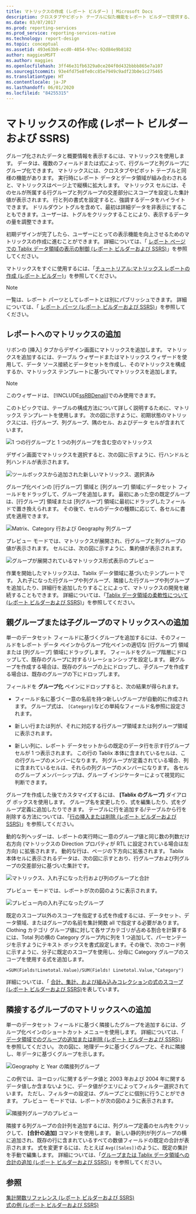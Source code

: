 ```yaml
---
title: マトリックスの作成 (レポート ビルダー) | Microsoft Docs
description: クロスタブやピボット テーブルに似た機能をレポート ビルダーで提供する、グループ化されたデータと概要情報をマトリックスに表示します。
ms.date: 03/07/2017
ms.prod: reporting-services
ms.prod_service: reporting-services-native
ms.technology: report-design
ms.topic: conceptual
ms.assetid: 493e63b9-ecd0-4054-97ec-92d84e9b8182
author: maggiesMSFT
ms.author: maggies
ms.openlocfilehash: 3ff46e31fb6329a0ce204f0d432bbbb865e7a107
ms.sourcegitcommit: 93e4fd75e8fe0cc85e7949c9adf23b0e1c275465
ms.translationtype: HT
ms.contentlocale: ja-JP
ms.lasthandoff: 06/01/2020
ms.locfileid: "84255315"
---
```

# <a name="create-a-matrix-report-builder-and-ssrs"></a>マトリックスの作成 (レポート ビルダーおよび SSRS)
  グループ化されたデータと概要情報を表示するには、マトリックスを使用します。 データは、複数のフィールドまたは式によって、行グループと列グループにグループ化できます。 マトリックスには、クロスタブやピボット テーブルと同様の機能があります。 実行時にレポート データとデータ領域が組み合わされると、マトリックスはページ上で縦横に拡大します。 マトリックス セルには、そのセルが所属する行グループと列グループの交差部分にスコープを設定した集計値が表示されます。 行と列の書式を設定すると、強調するデータをハイライトできます。 ドリルダウン トグルを含めて、最初は詳細データを非表示にすることもできます。ユーザーは、トグルをクリックすることにより、表示するデータの量を調整できます。  
  
 初期デザインが完了したら、ユーザーにとっての表示機能を向上させるためのマトリックスの作成に進むことができます。 詳細については、「 [レポート ページでの Tablix データ領域の表示の制御 &#40;レポート ビルダーおよび SSRS&#41;](../../reporting-services/report-design/controlling-the-tablix-data-region-display-on-a-report-page.md)」を参照してください。  
  
 マトリックスをすぐに使用するには、「[チュートリアル:マトリックス レポートの作成 &#40;レポート ビルダー&#41;](../../reporting-services/tutorial-creating-a-matrix-report-report-builder.md)」を参照してください。  
  
> [!NOTE]  
>  一覧は、レポート パーツとしてレポートとは別にパブリッシュできます。 詳細については、「 [レポート パーツ (レポート ビルダーおよび SSRS)](../../reporting-services/report-design/report-parts-report-builder-and-ssrs.md)」を参照してください。  
  
##  <a name="adding-a-matrix-to-your-report"></a><a name="AddingMatrix"></a> レポートへのマトリックスの追加  
 リボンの [挿入] タブからデザイン画面にマトリックスを追加します。 マトリックスを追加するには、テーブル ウィザードまたはマトリックス ウィザードを使用して、データ ソース接続とデータセットを作成し、そのマトリックスを構成するか、マトリックス テンプレートに基づいてマトリックスを追加します。  
  
> [!NOTE]  
>  このウィザードは、 [!INCLUDE[ssRBDenali](../../includes/ssrbdenali-md.md)]でのみ使用できます。  
  
 このトピックでは、テーブルの構成方法について詳しく説明するために、マトリックス テンプレートを使用します。  次の図に示すように、初期状態のマトリックスには、行グループ、列グループ、隅のセル、およびデータ セルが含まれています。  
  
 ![1 つの行グループと 1 つの列グループを含む空のマトリックス](../../reporting-services/report-design/media/rs-matrixtemplatenew.gif "1 つの行グループと 1 つの列グループを含む空のマトリックス")  
  
 デザイン画面でマトリックスを選択すると、次の図に示すように、行ハンドルと列ハンドルが表示されます。  
  
 ![ツールボックスから追加された新しいマトリックス、選択済み](../../reporting-services/report-design/media/rs-matrixtemplatenewselected.gif "ツールボックスから追加された新しいマトリックス、選択済み")  
  
 グループ化ペインの [行グループ] 領域と [列グループ] 領域にデータセット フィールドをドラッグして、グループを追加します。 最初にあった空の既定グループは、[行グループ] 領域または [列グループ] 領域に最初にドラッグしたフィールドで置き換えられます。 その後で、セルのデータの種類に応じて、各セルに書式を適用できます。  
  
 ![Matrix、Category 行および Geography 列グループ](../../reporting-services/report-design/media/rs-basicmatrixdesign.gif "Matrix、Category 行および Geography 列グループ")  
  
 プレビュー モードでは、マトリックスが展開され、行グループと列グループの値が表示されます。 セルには、次の図に示すように、集約値が表示されます。  
  
 ![グループが展開されているマトリックス形式表示のプレビュー](../../reporting-services/report-design/media/rs-basicmatrixpreview.gif "グループが展開されているマトリックス形式表示のプレビュー")  
  
 作業を開始したマトリックスは、Tablix データ領域に基づいたテンプレートです。 入れ子になった行グループや列グループ、隣接した行グループや列グループを追加したり、詳細行を追加したりすることによって、マトリックスの開発を継続することもできます。 詳細については、「[Tablix データ領域の柔軟性について &#40;レポート ビルダーおよび SSRS&#41;](../../reporting-services/report-design/exploring-the-flexibility-of-a-tablix-data-region-report-builder-and-ssrs.md)」を参照してください。  
  
  
##  <a name="adding-a-parent-group-or-child-group-to-a-matrix"></a><a name="AddingParentGroupChild"></a> 親グループまたは子グループのマトリックスへの追加  
 単一のデータセット フィールドに基づくグループを追加するには、そのフィールドをレポート データ ペインからグループ化ペインの適切な [行グループ] 領域または [列グループ] 領域にドラッグします。 フィールドをグループ階層にドロップして、既存のグループに対するリレーションシップを設定します。 親グループを作成する場合は、既存のグループの上にドロップし、子グループを作成する場合は、既存のグループの下にドロップします。  
  
 フィールドを **グループ化** ペインにドロップすると、次の結果が得られます。  
  
-   フィールド名に基づく一意の名前を持つ新しいグループが自動的に作成されます。 グループ式は、 `[Category]`などの単純なフィールド名参照に設定されます。  
  
-   新しい行または列が、それに対応する行グループ領域または列グループ領域に表示されます。  
  
-   新しい列に、レポート データセットからの既定のデータ行を示す行グループ セルが 1 つ表示されます。 この行の Tablix 本体に含まれているセルは、この行グループのメンバーになります。 列グループが定義されている場合、列に含まれているセルは、それらの列グループのメンバーになります。 各セルのグループ メンバーシップは、グループ インジケーターによって視覚的に判断できます。  
  
 グループを作成した後でカスタマイズするには、 **[Tablix のグループ]** ダイアログ ボックスを使用します。 グループ名を変更したり、式を編集したり、式をグループ定義に追加したりできます。 テーブルに行を追加する/テーブルから行を削除する方法については、「[行の挿入または削除 (レポート ビルダーおよび SSRS)](../../reporting-services/report-design/insert-or-delete-a-row-report-builder-and-ssrs.md)」を参照してください。  
  
 動的な列ヘッダーは、レポートの実行時に一意のグループ値と同じ数の列数だけ右方向 (マトリックスの Direction プロパティが RTL に設定されている場合は左方向) に拡張されます。 動的な行は、ページの下方向に拡張されます。 Tablix 本体セルに表示されるデータは、次の図に示すとおり、行グループおよび列グループの交差部分に基づいた集計です。  
  
 ![マトリックス、入れ子になった行および列のグループと合計](../../reporting-services/report-design/media/rs-basicmatrixnestedgroupstotalsdesign.gif "マトリックス、入れ子になった行および列のグループと合計")  
  
 プレビュー モードでは、レポートが次の図のように表示されます。  
  
 ![プレビュー内の入れ子になったグループ](../../reporting-services/report-design/media/rs-basicmatrixnestedgroupstotalspreview.gif "プレビュー内の入れ子になったグループ")  
  
 既定のスコープ以外のスコープを指定する式を作成するには、データセット、データ領域、またはグループの名前を集計関数 all で指定する必要があります。 Clothing カテゴリ グループ値に対して各サブカテゴリが占める割合を計算するには、Total 列の横の Category グループ内に列を 1 つ追加して、パーセンテージを示すようにテキスト ボックスを書式設定します。その後で、次のコード例に示すように、分子に既定のスコープを使用し、分母に Category グループのスコープを使用する式を追加します。  
  
 `=SUM(Fields!Linetotal.Value)/SUM(Fields! Linetotal.Value,"Category")`  
  
 詳細については、「 [合計、集計、および組み込みコレクションの式のスコープ (レポート ビルダーおよび SSRS)](../../reporting-services/report-design/expression-scope-for-totals-aggregates-and-built-in-collections.md)を表しています。  
  
  
##  <a name="adding-an-adjacent-group-to-a-matrix"></a><a name="AddingAdjacentGroup"></a> 隣接するグループのマトリックスへの追加  
 単一のデータセット フィールドに基づく隣接したグループを追加するには、グループ化ペインのショートカット メニューを使用します。 詳細については、「 [データ領域でのグループの追加または削除 &#40;レポート ビルダーおよび SSRS&#41;](../../reporting-services/report-design/add-or-delete-a-group-in-a-data-region-report-builder-and-ssrs.md)」を参照してください。 次の図に、地理データに基づくグループと、それに隣接し、年データに基づくグループを示します。  
  
 ![Geography と Year の隣接列グループ](../../reporting-services/report-design/media/rs-basicmatrixadjacentgroupsdesign.gif "Geography と Year の隣接列グループ")  
  
 この例では、ヨーロッパに関するデータ値と 2003 年および 2004 年に関するデータ値しか含まないように、データ値がクエリによってフィルター選択されています。 ただし、フィルターの設定は、グループごとに個別に行うことができます。 プレビュー モードでは、レポートが次の図のように表示されます。  
  
 ![隣接列グループのプレビュー](../../reporting-services/report-design/media/rs-basicmatrixadjacentgroupspreview.gif "隣接列グループのプレビュー")  
  
 隣接する列グループの合計列を追加するには、列グループ定義のセル内をクリックして、 **[合計の追加]** コマンドを使用します。 新しい静的列が列グループの横に追加され、既存の行に含まれているすべての数値フィールドの既定の合計が表示されます。 式を変更するには、たとえば `Avg([Sales])`のように、既定の集計を手動で編集します。 詳細については、「[グループまたは Tablix データ領域への合計の追加 (レポート ビルダーおよび SSRS)](../../reporting-services/report-design/add-a-total-to-a-group-or-tablix-data-region-report-builder-and-ssrs.md)」を参照してください。  
  
  
## <a name="see-also"></a>参照  
 [集計関数リファレンス &#40;レポート ビルダーおよび SSRS&#41;](../../reporting-services/report-design/report-builder-functions-aggregate-functions-reference.md)   
 [式の例 &#40;レポート ビルダーおよび SSRS&#41;](../../reporting-services/report-design/expression-examples-report-builder-and-ssrs.md)  
  
  
